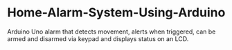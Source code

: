 # Home-Alarm-System-Using-Arduino
Arduino Uno alarm that detects movement, alerts when triggered, can be armed and disarmed via keypad and displays status on an LCD.
